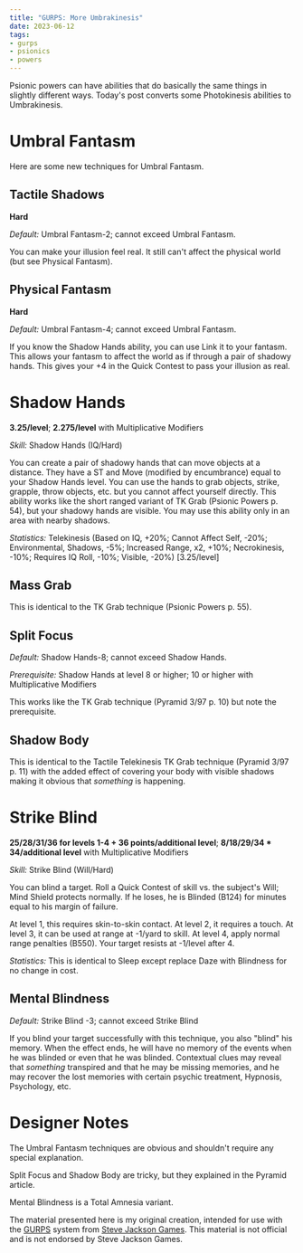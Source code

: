 ```yaml
---
title: "GURPS: More Umbrakinesis"
date: 2023-06-12
tags:
- gurps
- psionics
- powers
---
```


Psionic powers can have abilities that do basically the same things in slightly different ways. Today's post converts some Photokinesis abilities to Umbrakinesis.

# Umbral Fantasm
Here are some new techniques for Umbral Fantasm.

## Tactile Shadows
**Hard**

_Default:_ Umbral Fantasm-2; cannot exceed Umbral Fantasm.

You can make your illusion feel real. It still can't affect the physical world (but see Physical Fantasm).

## Physical Fantasm
**Hard**

_Default:_ Umbral Fantasm-4; cannot exceed Umbral Fantasm.

If you know the Shadow Hands ability, you can use Link it to your fantasm. This allows your fantasm to affect the world as if through a pair of shadowy hands. This gives your +4 in the Quick Contest to pass your illusion as real.

# Shadow Hands
**3.25/level**; **2.275/level** with Multiplicative Modifiers

_Skill:_ Shadow Hands (IQ/Hard)

You can create a pair of shadowy hands that can move objects at a distance. They have a ST and Move (modified by encumbrance) equal to your Shadow Hands level. You can use the hands to grab objects, strike, grapple, throw objects, etc. but you cannot affect yourself directly. This ability works like the short ranged variant of TK Grab (Psionic Powers p. 54), but your shadowy hands are visible. You may use this ability only in an area with nearby shadows.

_Statistics:_ Telekinesis (Based on IQ, +20%; Cannot Affect Self, -20%; Environmental, Shadows, -5%; Increased Range, x2, +10%; Necrokinesis, -10%; Requires IQ Roll, -10%; Visible, -20%) [3.25/level]

## Mass Grab
This is identical to the TK Grab technique (Psionic Powers p. 55).

## Split Focus
_Default:_ Shadow Hands-8; cannot exceed Shadow Hands.

_Prerequisite:_ Shadow Hands at level 8 or higher; 10 or higher with Multiplicative Modifiers

This works like the TK Grab technique (Pyramid 3/97 p. 10) but note the prerequisite.

## Shadow Body
This is identical to the Tactile Telekinesis TK Grab technique (Pyramid 3/97 p. 11) with the added effect of covering your body with visible shadows making it obvious that _something_ is happening.

# Strike Blind
**25/28/31/36 for levels 1-4 + 36 points/additional level**; **8/18/29/34 * 34/additional level** with Multiplicative Modifiers

_Skill:_ Strike Blind (Will/Hard)

You can blind a target. Roll a Quick Contest of skill vs. the subject's Will; Mind Shield protects normally. If he loses, he is Blinded (B124) for minutes equal to his margin of failure.

At level 1, this requires skin-to-skin contact. At level 2, it requires a touch. At level 3, it can be used at range at -1/yard to skill. At level 4, apply normal range penalties (B550). Your target resists at -1/level after 4.

_Statistics:_ This is identical to Sleep except replace Daze with Blindness for no change in cost.

## Mental Blindness
_Default:_ Strike Blind -3; cannot exceed Strike Blind

If you blind your target successfully with this technique, you also "blind" his memory. When the effect ends, he will have no memory of the events when he was blinded or even that he was blinded. Contextual clues may reveal that _something_ transpired and that he may be missing memories, and he may recover the lost memories with certain psychic treatment, Hypnosis, Psychology, etc.


# Designer Notes
The Umbral Fantasm techniques are obvious and shouldn't require any special explanation.

Split Focus and Shadow Body are tricky, but they explained in the Pyramid article.

Mental Blindness is a Total Amnesia variant.

The material presented here is my original creation, intended for use with the [GURPS](https://www.sjgames.com/gurps/) system from [Steve Jackson Games](https://www.sjgames.com/). This material is not official and is not endorsed by Steve Jackson Games.
